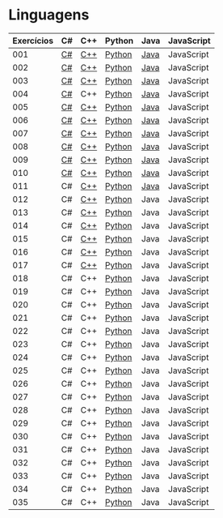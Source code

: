 # Linguagens

| Exercícios | C#                  | C++                  | Python                    | Java                    | JavaScript |
| ---------- | ------------------- | -------------------- | ------------------------- | ----------------------- | ---------- |
| 001        | [C#](./c%23/001.cs) | [C++](./c++/001.cpp) | [Python](./python/001.py) | [Java](./java/001.java) | JavaScript |
| 002        | [C#](./c%23/002.cs) | [C++](./c++/002.cpp) | [Python](./python/002.py) | [Java](./java/002.java) | JavaScript |
| 003        | [C#](./c%23/003.cs) | [C++](./c++/003.cpp) | [Python](./python/003.py) | [Java](./java/003.java) | JavaScript |
| 004        | [C#](./c%23/004.cs) | C++                  | [Python](./python/004.py) | [Java](./java/004.java) | JavaScript |
| 005        | [C#](./c%23/005.cs) | [C++](./c++/005.cpp) | [Python](./python/005.py) | [Java](./java/005.java) | JavaScript |
| 006        | [C#](./c%23/006.cs) | [C++](./c++/006.cpp) | [Python](./python/006.py) | [Java](./java/006.java) | JavaScript |
| 007        | [C#](./c%23/007.cs) | [C++](./c++/007.cpp) | [Python](./python/007.py) | [Java](./java/007.java) | JavaScript |
| 008        | [C#](./c%23/008.cs) | [C++](./c++/008.cpp) | [Python](./python/008.py) | [Java](./java/008.java) | JavaScript |
| 009        | [C#](./c%23/009.cs) | [C++](./c++/009.cpp) | [Python](./python/009.py) | [Java](./java/009.java) | JavaScript |
| 010        | [C#](./c%23/010.cs) | [C++](./c++/010.cpp) | [Python](./python/010.py) | [Java](./java/010.java) | JavaScript |
| 011        | C#                  | [C++](./c++/011.cpp) | [Python](./python/011.py) | [Java](./java/011.java) | JavaScript |
| 012        | C#                  | [C++](./c++/012.cpp) | [Python](./python/012.py) | Java                    | JavaScript |
| 013        | C#                  | [C++](./c++/013.cpp) | [Python](./python/013.py) | Java                    | JavaScript |
| 014        | C#                  | [C++](./c++/014.cpp) | [Python](./python/014.py) | Java                    | JavaScript |
| 015        | C#                  | [C++](./c++/015.cpp) | [Python](./python/015.py) | Java                    | JavaScript |
| 016        | C#                  | [C++](./c++/016.cpp) | [Python](./python/016.py) | Java                    | JavaScript |
| 017        | C#                  | [C++](./c++/017.cpp) | [Python](./python/017.py) | Java                    | JavaScript |
| 018        | C#                  | C++                  | [Python](./python/018.py) | Java                    | JavaScript |
| 019        | C#                  | C++                  | [Python](./python/019.py) | Java                    | JavaScript |
| 020        | C#                  | C++                  | [Python](./python/020.py) | Java                    | JavaScript |
| 021        | C#                  | C++                  | [Python](./python/021.py) | Java                    | JavaScript |
| 022        | C#                  | C++                  | [Python](./python/022.py) | Java                    | JavaScript |
| 023        | C#                  | C++                  | [Python](./python/023.py) | Java                    | JavaScript |
| 024        | C#                  | C++                  | [Python](./python/024.py) | Java                    | JavaScript |
| 025        | C#                  | C++                  | [Python](./python/025.py) | Java                    | JavaScript |
| 026        | C#                  | C++                  | [Python](./python/026.py) | Java                    | JavaScript |
| 027        | C#                  | C++                  | [Python](./python/027.py) | Java                    | JavaScript |
| 028        | C#                  | C++                  | [Python](./python/028.py) | Java                    | JavaScript |
| 029        | C#                  | C++                  | [Python](./python/029.py) | Java                    | JavaScript |
| 030        | C#                  | C++                  | [Python](./python/030.py) | Java                    | JavaScript |
| 031        | C#                  | C++                  | [Python](./python/031.py) | Java                    | JavaScript |
| 032        | C#                  | C++                  | [Python](./python/032.py) | Java                    | JavaScript |
| 033        | C#                  | C++                  | [Python](./python/033.py) | Java                    | JavaScript |
| 034        | C#                  | C++                  | [Python](./python/034.py) | Java                    | JavaScript |
| 035        | C#                  | C++                  | [Python](./python/035.py) | Java                    | JavaScript |
